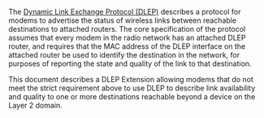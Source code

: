 
The [Dynamic Link Exchange Protocol (DLEP)](#RFC8175) describes a protocol for
modems to advertise the status of wireless links between reachable destinations
to attached routers. The core specification of the protocol assumes that every
modem in the radio network has an attached DLEP router, and requires that the
MAC address of the DLEP interface on the attached router be used to identify the
destination in the network, for purposes of reporting the state and quality of
the link to that destination.

This document describes a DLEP Extension allowing modems that do not meet the
strict requirement above to
use DLEP to describe link availability and quality to one or more destinations
reachable beyond a device on the Layer 2 domain.
